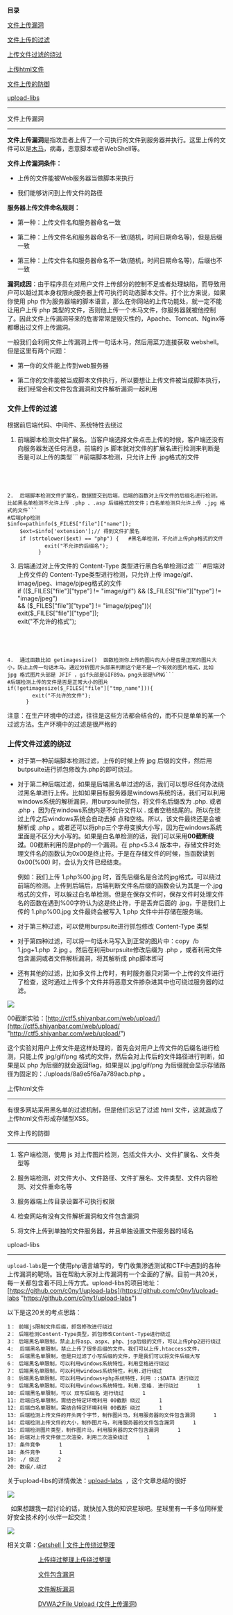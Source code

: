 **目录**

[文件上传漏洞](#t0 "文件上传漏洞")

[文件上传的过滤](#t1 "文件上传的过滤")

[上传文件过滤的绕过](#t2 "上传文件过滤的绕过")

[上传html文件](#t3 "上传html文件")

[文件上传的防御](#t4 "文件上传的防御")

[upload-libs](#t5 "upload-libs")

* * *

文件上传漏洞
------

**文件上传漏洞**是指攻击者上传了一个可执行的文件到服务器并执行。这里上传的文件可以是[木马](https://so.csdn.net/so/search?q=%E6%9C%A8%E9%A9%AC&spm=1001.2101.3001.7020)，病毒，恶意脚本或者WebShell等。

**文件上传漏洞条件：**

*   上传的文件能被Web服务器当做脚本来执行
*   我们能够访问到上传文件的路径

**服务器上传文件命名规则：**

*   第一种：上传文件名和服务器命名一致
*   第二种：上传文件名和服务器命名不一致(随机，时间日期命名等)，但是后缀一致
*   第三种：上传文件名和服务器命名不一致(随机，时间日期命名等)，后缀也不一致

**漏洞成因**：由于程序员在对用户文件上传部分的控制不足或者处理缺陷，而导致用户可以越过其本身权限向服务器上传可执行的动态脚本文件。打个比方来说，如果你使用 php 作为服务器端的脚本语言，那么在你网站的上传功能处，就一定不能让用户上传 php 类型的文件，否则他上传一个木马文件，你服务器就被他控制了。因此文件上传漏洞带来的危害常常是毁灭性的，Apache、Tomcat、Nginx等都曝出过文件上传漏洞。

一般我们会利用文件上传漏洞上传一句话木马，然后用菜刀连接获取 webshell。但是这里有两个问题：

*   第一你的文件能上传到web服务器
*   第二你的文件能被当成脚本文件执行，所以要想让上传文件被当成脚本执行，我们经常会和文件包含漏洞和文件解析漏洞一起利用

### 文件上传的过滤

根据前后端代码、中间件、系统特性去绕过

1.  前端脚本检测文件扩展名。当客户端选择文件点击上传的时候，客户端还没有向服务器发送任何消息，前端的 js 脚本就对文件的扩展名进行检测来判断是否是可以上传的类型```
#前端脚本检测，只允许上传 .jpg格式的文件      
<script type="text/javascript">      
	function selectFile(fnUpload) {      
		var filename = fnUpload.value;       
		var mime = filename.toLowerCase().substr(filename.lastIndexOf("."));       
		if(mime!=".jpg")       
		{       
			alert("请选择jpg格式的照片上传");       
			fnUpload.outerHTML=fnUpload.outerHTML;       1
		}      1
	}      1
</script>
```

    
2.  后端脚本检测文件扩展名，数据提交到后端，后端的函数对上传文件的后缀名进行检测，比如黑名单检测不允许上传 .php 、.asp 后缀格式的文件；白名单检测只允许上传 .jpg 格式的文件```
#后端php检测      
$info=pathinfo($_FILES["file"]["name"]);      
    $ext=$info['extension'];// 得到文件扩展名      
    if (strtolower($ext) == "php") {   #黑名单检测，不允许上传php格式的文件      
            exit("不允许的后缀名");      
          }
```

    
3.  后端通过对上传文件的 Content-Type 类型进行黑白名单检测过滤 ```
#后端对上传文件的 Content-Type类型进行检测，只允许上传 image/gif、image/jpeg、image/pjpeg格式的文件      
if (($_FILES["file"]["type"] != "image/gif") && ($_FILES["file"]["type"] != "image/jpeg")       
    && ($_FILES["file"]["type"] != "image/pjpeg")){      
    exit($_FILES["file"]["type"]);      
    exit("不允许的格式");
```

    
4.  通过函数比如 getimagesize()  函数检测你上传的图片的大小是否是正常的图片大小，防止上传一句话木马。通过分析图片头部来判断这个是不是一个有效的图片格式，比如 jpg 格式图片头部是 JFIF ，gif头部是GIF89a，png头部是%PNG```
#后端检测上传的文件是否是正常大小的图片      
if(!getimagesize($_FILES["file"]["tmp_name"])){      
        exit("不允许的文件");      
      }
```

    

注意：在生产环境中的过滤，往往是这些方法都会结合的，而不只是单单的某一个过滤方法。生产环境中的过滤是很严格的

### 上传文件过滤的绕过

*   对于第一种前端脚本检测过滤，上传的时候上传 jpg 后缀的文件，然后用butpsuite进行抓包修改为.php的即可绕过。
*   对于第二种后端过滤，如果是后端黑名单过滤的话，我们可以想尽任何办法绕过黑名单进行上传。比如如果目标服务器是windows系统的话，我们可以利用windows系统的解析漏洞，用burpsuite抓包，将文件名后缀改为 .php. 或者 .php ，因为在windows系统内是不允许文件以 . 或者空格结尾的。所以在绕过上传之后windows系统会自动去掉 点和空格。所以，该文件最终还是会被解析成 .php 。或者还可以将php三个字母变换大小写，因为在windows系统里面是不区分大小写的。如果是白名单检测的话，我们可以采用**00截断绕过**。00截断利用的是php的一个漏洞。在 php<5.3.4 版本中，存储文件时处理文件名的函数认为0x00是终止符。于是在存储文件的时候，当函数读到 0x00(%00) 时，会认为文件已经结束。  
    例如：我们上传 1.php%00.jpg 时，首先后缀名是合法的jpg格式，可以绕过前端的检测。上传到后端后，后端判断文件名后缀的函数会认为其是一个.jpg格式的文件，可以躲过白名单检测。但是在保存文件时，保存文件时处理文件名的函数在遇到%00字符认为这是终止符，于是丢弃后面的 .jpg，于是我们上传的 1.php%00.jpg 文件最终会被写入 1.php 文件中并存储在服务端。
*   对于第三种过滤，可以使用burpsuite进行抓包修改 Content-Type 类型
*   对于第四种过滤，可以将一句话木马写入到正常的图片中：copy  /b  1.jpg+1.php  2.jpg 。然后在利用burpsuite修改后缀为 .php ，或者利用文件包含漏洞或者文件解析漏洞，将其解析成 php脚本即可
*   还有其他的过滤，比如多文件上传时，有时服务器只对第一个上传的文件进行了检查，这时通过上传多个文件并将恶意文件掺杂进其中也可绕过服务器的过滤。

![](https://img-blog.csdnimg.cn/2019112817151274.jpg?x-oss-process=image/watermark,type_ZmFuZ3poZW5naGVpdGk,shadow_10,text_aHR0cHM6Ly9ibG9nLmNzZG4ubmV0L3FxXzM2MTE5MTky,size_16,color_FFFFFF,t_70)

00截断实验：[http://ctf5.shiyanbar.com/web/upload/](http://ctf5.shiyanbar.com/web/upload/ "http://ctf5.shiyanbar.com/web/upload/")

这个实验对用户上传文件是这样处理的，首先会对用户上传文件的后缀名进行检测，只能上传 jpg/gif/png 格式的文件，然后会对上传后的文件路径进行判断，如果是以 php 为后缀的就会返回flag，如果是以 jpg/gif/png 为后缀就会显示存储路径为固定的：./uploads/8a9e5f6a7a789acb.php 。

上传html文件
--------

有很多网站采用黑名单的过滤机制，但是他们忘记了过滤 html 文件，这就造成了上传html文件形成存储型XSS。

文件上传的防御
-------

1.  客户端检测，使用 js 对上传图片检测，包括文件大小、文件扩展名、文件类型等
2.  服务端检测，对文件大小、文件路径、文件扩展名、文件类型、文件内容检测、对文件重命名等
3.  服务器端上传目录设置不可执行权限
4.  检查网站有没有文件解析漏洞和文件包含漏洞
5.  将文件上传到单独的文件服务器，并且单独设置文件服务器的域名

upload-libs
-----------

`upload-labs`是一个使用`php`语言编写的，专门收集渗透测试和CTF中遇到的各种上传漏洞的靶场。旨在帮助大家对上传漏洞有一个全面的了解。目前一共20关，每一关都包含着不同上传方式。upload-libs的项目地址：[https://github.com/c0ny1/upload-labs](https://github.com/c0ny1/upload-labs "https://github.com/c0ny1/upload-labs")

以下是这20关的考点思路：

```
1： 前端js限制文件后缀，抓包修改进行绕过      
2： 后端检测Content-Type类型，抓包修改Content-Type进行绕过      
3： 后端黑名单限制，禁止上传asp、aspx、php、jsp后缀的文件，可以上传php2进行绕过      
4:	后端黑名单限制，禁止上传了很多后缀的文件。我们可以上传.htaccess文件，      
5:  后端黑名单限制，但是只过滤了小写后缀的文件，于是我们可以将文件后缀大写      
6： 后端黑名单限制，可以利用windows系统特性，利用空格进行绕过      
7： 后端黑名单限制，可以利用windows系统特性，利用.进行绕过      
8： 后端黑名单限制，可以利用windows+php系统特性，利用 ::$DATA 进行绕过      
9： 后端黑名单限制，可以利用windows系统特性，利用.空格. 进行绕过      1
10: 后端黑名单限制，可以 双写后缀名 进行绕过      1
11: 后端白名单限制，需结合特定环境利用 00截断 绕过      1
12: 后端白名单限制，需结合特定环境利用 00截断 绕过      1
13: 后端检测上传文件的开头两个字节，制作图片马，利用服务器的文件包含漏洞      1
14: 后端检测上传文件的大小，制作图片马，利用服务器的文件包含漏洞      1
15: 后端检测图片类型，制作图片马，利用服务器的文件包含漏洞      1
16: 后端对上传文件做二次渲染，利用二次渲染绕过      1
17: 条件竞争      1
18: 条件竞争      1
19: ./ 绕过      2
20: 数组/.绕过
```


关于upload-libs的详情做法：[upload-labs](https://www.jianshu.com/p/aabc1e7408d5 "upload-labs")  ，这个文章总结的很好

![](https://img-blog.csdnimg.cn/20191128231116502.jpg?x-oss-process=image/watermark,type_ZmFuZ3poZW5naGVpdGk,shadow_10,text_aHR0cHM6Ly9ibG9nLmNzZG4ubmV0L3FxXzM2MTE5MTky,size_16,color_FFFFFF,t_70)

  如果想跟我一起讨论的话，就快加入我的知识星球吧。星球里有一千多位同样爱好安全技术的小伙伴一起交流！

![](https://img-blog.csdnimg.cn/1219ed79e9ed449d85d27b732cda5ea6.jpg)

相关文章：[Getshell | 文件上传绕过整理](https://mp.weixin.qq.com/s?__biz=MzI5MDU1NDk2MA==&mid=2247487887&idx=1&sn=d177572cbfda0b2b3eb5667b7fecb7dd&chksm=ec1f44b0db68cda69f6851fe3675761b2ce29093fe96ad2142517da6cb67c744a3ad460d5424&scene=38#wechat_redirect "Getshell | 文件上传绕过整理")

                  [上传绕过整理上传绕过整理](https://mp.weixin.qq.com/s?__biz=MzI3Njc1MjcxMg==&mid=2247484398&idx=1&sn=19d6ff69a3165eee2af53f1c12c628ca&chksm=eb71f3c9dc067adfb5abc07956fc71e40054315af2c14848719797bf85040f5cd7044182eb9e&mpshare=1&srcid=&sharer_sharetime=1573870577376&sharer_shareid=f63f94d923ea8426aacb8d836e0b5ec4&from=timeline&scene=2&subscene=1&clicktime=1573882571&enterid=1573882571&key=9c415c20927f78b807f7ea1101bfa32461c913c26cf05d86b59ee84ade4a7c0827d1ca7262ba4cd9a5a8132b9f7f0f34c1eba21601f167098c898a3f422f4f96543da0303aaef2f50768b6aa32873089&ascene=14&uin=MjIwMDQzNjQxOQ%3D%3D&devicetype=Windows+10&version=62060833&lang=zh_CN&pass_ticket=NzJWdPfBFd8NILfmisxL3bwPds7flbP2N%2BTh8Aien8mQ17OVkOU%2F0hiYhjgFhDBL "上传绕过整理上传绕过整理")

                  [文件包含漏洞](https://blog.csdn.net/qq_36119192/article/details/82823685 "文件包含漏洞")

                  [文件解析漏洞](https://blog.csdn.net/qq_36119192/article/details/84848441 "文件解析漏洞")

                  [DVWA之File Upload (文件上传漏洞)](https://blog.csdn.net/qq_36119192/article/details/82904642 "DVWA之File Upload (文件上传漏洞)")